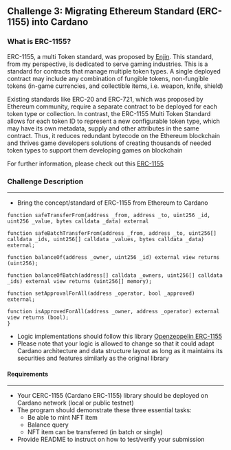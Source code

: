## Challenge 3: Migrating Ethereum Standard (ERC-1155) into Cardano

### What is ERC-1155?

ERC-1155, a multi Token standard, was proposed by [Enjin](https://enjin.io/erc-1155). This standard, from my perspective, is dedicated to serve gaming industries. This is a standard for contracts that manage multiple token types. A single deployed contract may include any combination of fungible tokens, non-fungible tokens (in-game currencies, and collectible items, i.e. weapon, knife, shield)

Existing standards like ERC-20 and ERC-721, which was proposed by Ethereum community, require a separate contract to be deployed for each token type or collection. In contrast, the ERC-1155 Multi Token Standard allows for each token ID to represent a new configurable token type, which may have its own metadata, supply and other attributes in the same contract. Thus, it reduces redundant bytecode on the Ethereum blockchain and thrives game developers solutions of creating thousands of needed token types to support them developing games on blockchain

For further information, please check out this [ERC-1155](https://eips.ethereum.org/EIPS/eip-1155)

### Challenge Description

____

- Bring the concept/standard of ERC-1155 from Ethereum to Cardano

```solidity
function safeTransferFrom(address _from, address _to, uint256 _id, uint256 _value, bytes calldata _data) external

function safeBatchTransferFrom(address _from, address _to, uint256[] calldata _ids, uint256[] calldata _values, bytes calldata _data) external;

function balanceOf(address _owner, uint256 _id) external view returns (uint256);

function balanceOfBatch(address[] calldata _owners, uint256[] calldata _ids) external view returns (uint256[] memory);

function setApprovalForAll(address _operator, bool _approved) external;

function isApprovedForAll(address _owner, address _operator) external view returns (bool);
}
```

- Logic implementations should follow this library [Openzeppelin ERC-1155](https://github.com/OpenZeppelin/openzeppelin-contracts/blob/master/contracts/token/ERC1155/ERC1155.sol)
- Please note that your logic is allowed to change so that it could adapt Cardano architecture and data structure layout as long as it maintains its securities and features similarly as the original library

#### Requirements

____

- Your CERC-1155 (Cardano ERC-1155) library should be deployed on Cardano network (local or public testnet)
- The program should demonstrate these three essential tasks:
  - Be able to mint NFT item
  - Balance query
  - NFT item can be transferred (in batch or single)
- Provide README to instruct on how to test/verify your submission
